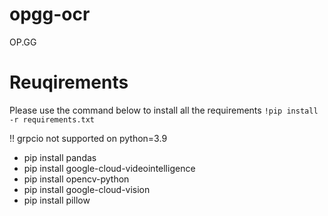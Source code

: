 # opgg-ocr
OP.GG


# Reuqirements
Please use the command below to install all the requirements
``` !pip install -r requirements.txt ```

!! grpcio not supported on python=3.9
- pip install pandas
- pip install google-cloud-videointelligence
- pip install opencv-python
- pip install google-cloud-vision
- pip install pillow